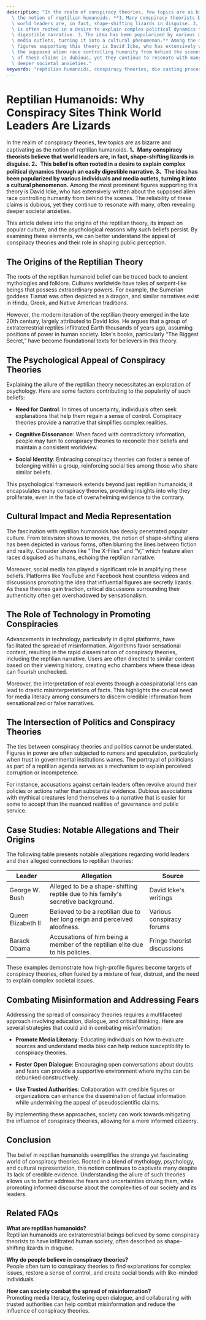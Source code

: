 ```yaml
---
description: "In the realm of conspiracy theories, few topics are as bizarre and captivating as\
  \ the notion of reptilian humanoids. **1、Many conspiracy theorists believe that\
  \ world leaders are, in fact, shape-shifting lizards in disguise. 2、This belief\
  \ is often rooted in a desire to explain complex political dynamics through an easily\
  \ digestible narrative. 3、The idea has been popularized by various individuals and\
  \ media outlets, turning it into a cultural phenomenon.** Among the most prominent\
  \ figures supporting this theory is David Icke, who has extensively written about\
  \ the supposed alien race controlling humanity from behind the scenes. The reliability\
  \ of these claims is dubious, yet they continue to resonate with many, often revealing\
  \ deeper societal anxieties."
keywords: "reptilian humanoids, conspiracy theories, die casting process, die-cast aluminum"
---
```

# Reptilian Humanoids: Why Conspiracy Sites Think World Leaders Are Lizards

In the realm of conspiracy theories, few topics are as bizarre and captivating as the notion of reptilian humanoids. **1、Many conspiracy theorists believe that world leaders are, in fact, shape-shifting lizards in disguise. 2、This belief is often rooted in a desire to explain complex political dynamics through an easily digestible narrative. 3、The idea has been popularized by various individuals and media outlets, turning it into a cultural phenomenon.** Among the most prominent figures supporting this theory is David Icke, who has extensively written about the supposed alien race controlling humanity from behind the scenes. The reliability of these claims is dubious, yet they continue to resonate with many, often revealing deeper societal anxieties.

This article delves into the origins of the reptilian theory, its impact on popular culture, and the psychological reasons why such beliefs persist. By examining these elements, we can better understand the appeal of conspiracy theories and their role in shaping public perception.

## **The Origins of the Reptilian Theory**

The roots of the reptilian humanoid belief can be traced back to ancient mythologies and folklore. Cultures worldwide have tales of serpent-like beings that possess extraordinary powers. For example, the Sumerian goddess Tiamat was often depicted as a dragon, and similar narratives exist in Hindu, Greek, and Native American traditions.

However, the modern iteration of the reptilian theory emerged in the late 20th century, largely attributed to David Icke. He argues that a group of extraterrestrial reptiles infiltrated Earth thousands of years ago, assuming positions of power in human society. Icke's books, particularly “The Biggest Secret,” have become foundational texts for believers in this theory.

## **The Psychological Appeal of Conspiracy Theories**

Explaining the allure of the reptilian theory necessitates an exploration of psychology. Here are some factors contributing to the popularity of such beliefs:

- **Need for Control**: In times of uncertainty, individuals often seek explanations that help them regain a sense of control. Conspiracy theories provide a narrative that simplifies complex realities.

- **Cognitive Dissonance**: When faced with contradictory information, people may turn to conspiracy theories to reconcile their beliefs and maintain a consistent worldview.

- **Social Identity**: Embracing conspiracy theories can foster a sense of belonging within a group, reinforcing social ties among those who share similar beliefs. 

This psychological framework extends beyond just reptilian humanoids; it encapsulates many conspiracy theories, providing insights into why they proliferate, even in the face of overwhelming evidence to the contrary.

## **Cultural Impact and Media Representation**

The fascination with reptilian humanoids has deeply penetrated popular culture. From television shows to movies, the notion of shape-shifting aliens has been depicted in various forms, often blurring the lines between fiction and reality. Consider shows like "The X-Files" and "V," which feature alien races disguised as humans, echoing the reptilian narrative.

Moreover, social media has played a significant role in amplifying these beliefs. Platforms like YouTube and Facebook host countless videos and discussions promoting the idea that influential figures are secretly lizards. As these theories gain traction, critical discussions surrounding their authenticity often get overshadowed by sensationalism.

## **The Role of Technology in Promoting Conspiracies**

Advancements in technology, particularly in digital platforms, have facilitated the spread of misinformation. Algorithms favor sensational content, resulting in the rapid dissemination of conspiracy theories, including the reptilian narrative. Users are often directed to similar content based on their viewing history, creating echo chambers where these ideas can flourish unchecked.

Moreover, the interpretation of real events through a conspiratorial lens can lead to drastic misinterpretations of facts. This highlights the crucial need for media literacy among consumers to discern credible information from sensationalized or false narratives.

## **The Intersection of Politics and Conspiracy Theories**

The ties between conspiracy theories and politics cannot be understated. Figures in power are often subjected to rumors and speculation, particularly when trust in governmental institutions wanes. The portrayal of politicians as part of a reptilian agenda serves as a mechanism to explain perceived corruption or incompetence.

For instance, accusations against certain leaders often revolve around their policies or actions rather than substantial evidence. Dubious associations with mythical creatures lend themselves to a narrative that is easier for some to accept than the nuanced realities of governance and public service.

## **Case Studies: Notable Allegations and Their Origins**

The following table presents notable allegations regarding world leaders and their alleged connections to reptilian theories:

| **Leader**           | **Allegation**                                                                 | **Source**                             |
|----------------------|--------------------------------------------------------------------------------|---------------------------------------|
| George W. Bush       | Alleged to be a shape-shifting reptile due to his family's secretive background. | David Icke's writings                  |
| Queen Elizabeth II   | Believed to be a reptilian due to her long reign and perceived aloofness.       | Various conspiracy forums              |
| Barack Obama         | Accusations of him being a member of the reptilian elite due to his policies.   | Fringe theorist discussions            |

These examples demonstrate how high-profile figures become targets of conspiracy theories, often fueled by a mixture of fear, distrust, and the need to explain complex societal issues.

## **Combating Misinformation and Addressing Fears**

Addressing the spread of conspiracy theories requires a multifaceted approach involving education, dialogue, and critical thinking. Here are several strategies that could aid in combating misinformation:

- **Promote Media Literacy**: Educating individuals on how to evaluate sources and understand media bias can help reduce susceptibility to conspiracy theories.

- **Foster Open Dialogue**: Encouraging open conversations about doubts and fears can provide a supportive environment where myths can be debunked constructively.

- **Use Trusted Authorities**: Collaboration with credible figures or organizations can enhance the dissemination of factual information while undermining the appeal of pseudoscientific claims.

By implementing these approaches, society can work towards mitigating the influence of conspiracy theories, allowing for a more informed citizenry.

## **Conclusion**

The belief in reptilian humanoids exemplifies the strange yet fascinating world of conspiracy theories. Rooted in a blend of mythology, psychology, and cultural representation, this notion continues to captivate many despite its lack of credible evidence. Understanding the allure of such theories allows us to better address the fears and uncertainties driving them, while promoting informed discourse about the complexities of our society and its leaders.

## Related FAQs

**What are reptilian humanoids?**  
Reptilian humanoids are extraterrestrial beings believed by some conspiracy theorists to have infiltrated human society, often described as shape-shifting lizards in disguise.

**Why do people believe in conspiracy theories?**  
People often turn to conspiracy theories to find explanations for complex issues, restore a sense of control, and create social bonds with like-minded individuals.

**How can society combat the spread of misinformation?**  
Promoting media literacy, fostering open dialogue, and collaborating with trusted authorities can help combat misinformation and reduce the influence of conspiracy theories.

